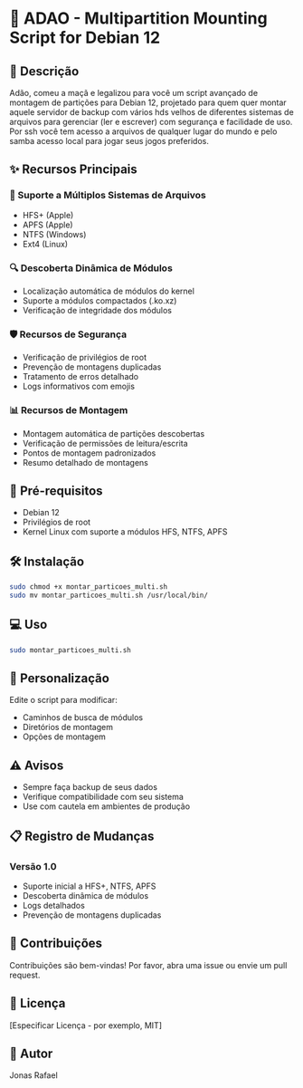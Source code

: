# 🔌 ADAO - Multipartition Mounting Script for Debian 12

## 📝 Descrição

Adão, comeu a maçã e legalizou para você um script avançado de montagem de partições para Debian 12, projetado para quem quer montar aquele servidor de backup com vários hds velhos de diferentes sistemas de arquivos para gerenciar (ler e escrever) com segurança e facilidade de uso. Por ssh você tem acesso a arquivos de qualquer lugar do mundo e pelo samba acesso local para jogar seus jogos preferidos.

## ✨ Recursos Principais

### 🌟 Suporte a Múltiplos Sistemas de Arquivos
- HFS+ (Apple)
- APFS (Apple)
- NTFS (Windows)
- Ext4 (Linux)

### 🔍 Descoberta Dinâmica de Módulos
- Localização automática de módulos do kernel
- Suporte a módulos compactados (.ko.xz)
- Verificação de integridade dos módulos

### 🛡️ Recursos de Segurança
- Verificação de privilégios de root
- Prevenção de montagens duplicadas
- Tratamento de erros detalhado
- Logs informativos com emojis

### 📊 Recursos de Montagem
- Montagem automática de partições descobertas
- Verificação de permissões de leitura/escrita
- Pontos de montagem padronizados
- Resumo detalhado de montagens

## 🚀 Pré-requisitos

- Debian 12
- Privilégios de root
- Kernel Linux com suporte a módulos HFS, NTFS, APFS

## 🛠️ Instalação

```bash
sudo chmod +x montar_particoes_multi.sh
sudo mv montar_particoes_multi.sh /usr/local/bin/
```

## 💻 Uso

```bash
sudo montar_particoes_multi.sh
```

## 🔧 Personalização

Edite o script para modificar:
- Caminhos de busca de módulos
- Diretórios de montagem
- Opções de montagem

## ⚠️ Avisos

- Sempre faça backup de seus dados
- Verifique compatibilidade com seu sistema
- Use com cautela em ambientes de produção

## 📋 Registro de Mudanças

### Versão 1.0
- Suporte inicial a HFS+, NTFS, APFS
- Descoberta dinâmica de módulos
- Logs detalhados
- Prevenção de montagens duplicadas

## 🤝 Contribuições

Contribuições são bem-vindas! Por favor, abra uma issue ou envie um pull request.

## 📄 Licença

[Especificar Licença - por exemplo, MIT]

## 👥 Autor

Jonas Rafael
